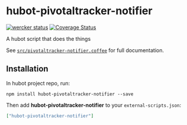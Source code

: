 # hubot-pivotaltracker-notifier
[![wercker status](https://app.wercker.com/status/47bd9e783c1a1224b9fde838756dcb91/s/master "wercker status")](https://app.wercker.com/project/bykey/47bd9e783c1a1224b9fde838756dcb91)
[![Coverage Status](https://coveralls.io/repos/1syo/hubot-pivotaltracker-notifier/badge.png)](https://coveralls.io/r/1syo/hubot-pivotaltracker-notifier)

A hubot script that does the things

See [`src/pivotaltracker-notifier.coffee`](src/pivotaltracker-notifier.coffee) for full documentation.

## Installation

In hubot project repo, run:

`npm install hubot-pivotaltracker-notifier --save`

Then add **hubot-pivotaltracker-notifier** to your `external-scripts.json`:

```json
["hubot-pivotaltracker-notifier"]
```
